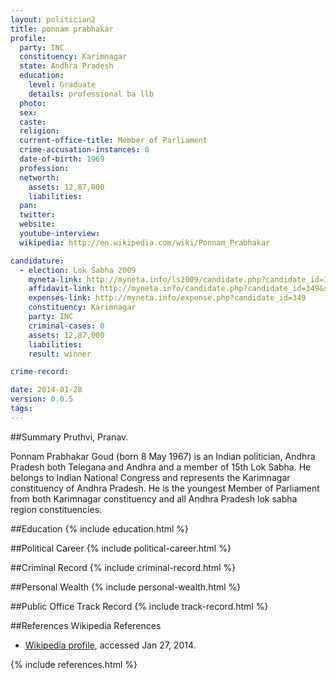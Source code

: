 ```yaml
---
layout: politician2
title: ponnam prabhakar
profile: 
  party: INC
  constituency: Karimnagar
  state: Andhra Pradesh
  education: 
    level: Graduate
    details: professional ba llb
  photo: 
  sex: 
  caste: 
  religion: 
  current-office-title: Member of Parliament
  crime-accusation-instances: 0
  date-of-birth: 1969
  profession: 
  networth: 
    assets: 12,87,000
    liabilities: 
  pan: 
  twitter: 
  website: 
  youtube-interview: 
  wikipedia: http://en.wikipedia.com/wiki/Ponnam_Prabhakar

candidature: 
  - election: Lok Sabha 2009
    myneta-link: http://myneta.info/ls2009/candidate.php?candidate_id=349
    affidavit-link: http://myneta.info/candidate.php?candidate_id=349&scan=original
    expenses-link: http://myneta.info/expense.php?candidate_id=349
    constituency: Karimnagar 
    party: INC
    criminal-cases: 0
    assets: 12,87,000
    liabilities: 
    result: winner 

crime-record: 

date: 2014-01-28
version: 0.0.5
tags: 
---
```

##Summary
Pruthvi, Pranav.

Ponnam Prabhakar Goud (born 8 May 1967) is an Indian politician, Andhra Pradesh both Telegana and Andhra and a member of 15th Lok Sabha. He belongs to Indian National Congress and represents the Karimnagar constituency of Andhra Pradesh. He is the youngest Member of Parliament from both Karimnagar constituency and all Andhra Pradesh lok sabha region constituencies.


##Education
{% include education.html %}


##Political Career
{% include political-career.html %}


##Criminal Record
{% include criminal-record.html %}


##Personal Wealth
{% include personal-wealth.html %}


##Public Office Track Record
{% include track-record.html %}


##References
Wikipedia References
- [Wikipedia profile]({{page.profile.wikipedia}}), accessed Jan 27, 2014.



{% include references.html %}
